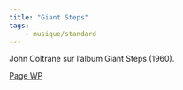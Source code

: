 ```yaml
---
title: "Giant Steps"
tags:
    - musique/standard
---
```


John Coltrane sur l’album Giant Steps (1960).

[Page WP](https://en.wikipedia.org/wiki/Giant_Steps_(composition))
